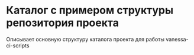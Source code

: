 
# Каталог с примером структуры репозитория проекта

Описывает основную структуру каталога проекта для работы vanessa-ci-scripts
